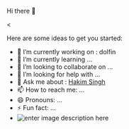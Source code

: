  Hi there 👋

<


Here are some ideas to get you started:
- 🔭 I’m currently working on : dolfin
- 🌱 I’m currently learning ...
- 👯 I’m looking to collaborate on ...
- 🤔 I’m looking for help with ...
- 💬 Ask me about : [Hakim Singh](https://github.com/hsgeeky)
- 📫 How to reach me: ...
- 😄 Pronouns: ...
- ⚡ Fun fact: ...
- ![enter image description here](https://github-readme-stats.vercel.app/api?username=hsgeeky&&show_icons=true&title_color=ffffff&icon_color=bb2acf&text_color=daf7dc&bg_color=151515)
>
